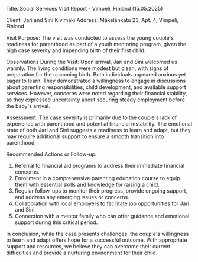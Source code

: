  Title: Social Services Visit Report - Vimpeli, Finland (15.05.2025)

Client: Jari and Sini Kivimäki
Address: Mäkelänkatu 23, Apt. 4, Vimpeli, Finland

Visit Purpose:
The visit was conducted to assess the young couple's readiness for parenthood as part of a youth mentoring program, given the high case severity and impending birth of their first child.

Observations During the Visit:
Upon arrival, Jari and Sini welcomed us warmly. The living conditions were modest but clean, with signs of preparation for the upcoming birth. Both individuals appeared anxious yet eager to learn. They demonstrated a willingness to engage in discussions about parenting responsibilities, child development, and available support services. However, concerns were noted regarding their financial stability, as they expressed uncertainty about securing steady employment before the baby's arrival.

Assessment:
The case severity is primarily due to the couple's lack of experience with parenthood and potential financial instability. The emotional state of both Jari and Sini suggests a readiness to learn and adapt, but they may require additional support to ensure a smooth transition into parenthood.

Recommended Actions or Follow-up:
1. Referral to financial aid programs to address their immediate financial concerns.
2. Enrollment in a comprehensive parenting education course to equip them with essential skills and knowledge for raising a child.
3. Regular follow-ups to monitor their progress, provide ongoing support, and address any emerging issues or concerns.
4. Collaboration with local employers to facilitate job opportunities for Jari and Sini.
5. Connection with a mentor family who can offer guidance and emotional support during this critical period.

In conclusion, while the case presents challenges, the couple's willingness to learn and adapt offers hope for a successful outcome. With appropriate support and resources, we believe they can overcome their current difficulties and provide a nurturing environment for their child.